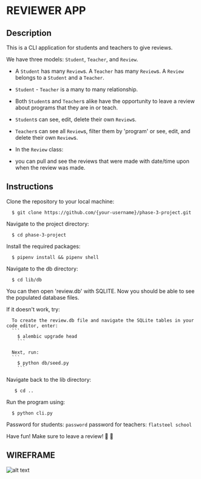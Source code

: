 # REVIEWER APP

## Description

This is a CLI application for students and teachers to give reviews. 

We have three models: `Student`, `Teacher`, and `Review`.

- A `Student` has many `Review`s. A `Teacher` has many `Review`s. A `Review` belongs to a `Student` and a `Teacher`.

- `Student` - `Teacher` is a many to many relationship.

- Both `Student`s and `Teacher`s alike have the opportunity to leave a review about programs that they are in or teach. 

- `Student`s can see, edit, delete their own `Review`s.
- `Teacher`s can see all `Review`s, filter them by 'program' or see, edit, and delete their own `Review`s.

- In the `Review` class:
 - you can pull and see the reviews that were made with date/time upon when the review was made.

## Instructions

Clone the repository to your local machine:
```
  $ git clone https://github.com/{your-username}/phase-3-project.git
  ```
  
Navigate to the project directory:
```
  $ cd phase-3-project
  ```
  
Install the required packages:
```
  $ pipenv install && pipenv shell
  ```
  
Navigate to the db directory:
```
  $ cd lib/db
  ```

You can then open 'review.db' with SQLITE.
Now you should be able to see the populated database files.

If it doesn't work, try:

      To create the review.db file and navigate the SQLite tables in your code editor, enter:
      ```
        $ alembic upgrade head
        ```  

      Next, run:
      ```
        $ python db/seed.py
        ```

Navigate back to the lib directory:
```
   $ cd ..
   ``` 
  
Run the program using:
```
  $ python cli.py
  ```
 
Password for students: `password`
password for teachers: `flatsteel school`

Have fun! Make sure to leave a review! 🐣 🥳

## WIREFRAME

![alt text](https://cdn.discordapp.com/attachments/1070016828484636722/1090006999581872228/Screenshot_2023-03-27_at_1.18.11_PM.png)

